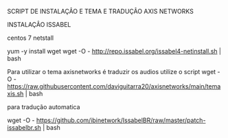 SCRIPT DE INSTALAÇÂO E TEMA E TRADUÇÂO 
AXIS NETWORKS

INSTALAÇÂO ISSABEL

centos 7 netstall

yum -y install wget
wget -O - http://repo.issabel.org/issabel4-netinstall.sh | bash


Para utilizar o tema axisnetworks é traduzir os audios utilize o script
wget -O - https://raw.githubusercontent.com/daviguitarra20/axisnetworks/main/temaxis.sh | bash

para tradução automatica 

wget -O - https://github.com/ibinetwork/IssabelBR/raw/master/patch-issabelbr.sh | bash
